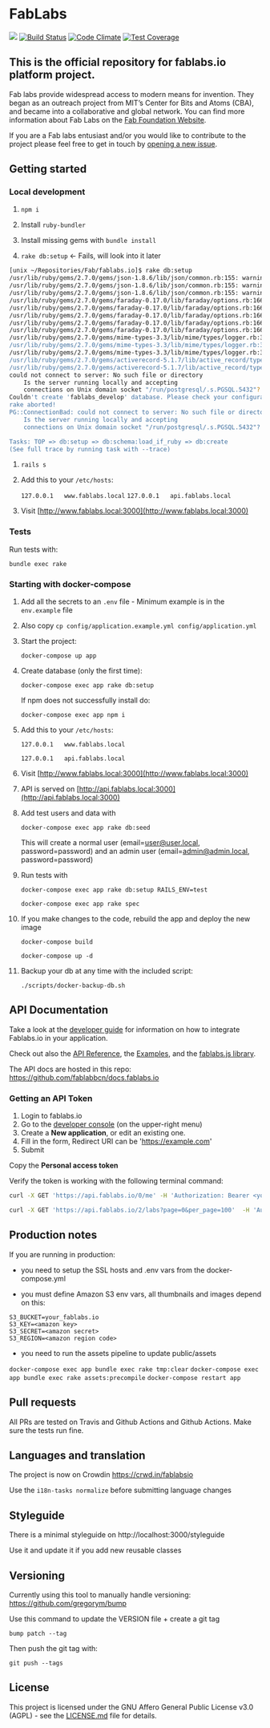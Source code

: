 # FabLabs

![](https://github.com/fablabbcn/fablabs.io/workflows/Ruby/badge.svg)
[![Build Status](https://travis-ci.org/fablabbcn/fablabs.io.png)](https://travis-ci.org/fablabbcn/fablabs.io)
[![Code Climate](https://codeclimate.com/github/fablabbcn/fablabs.png)](https://codeclimate.com/github/fablabbcn/fablabs)
[![Test Coverage](https://codeclimate.com/github/fablabbcn/fablabs/badges/coverage.svg)](https://codeclimate.com/github/fablabbcn/fablabs/coverage)

## This is the official repository for fablabs.io platform project.

Fab labs provide widespread access to modern means for invention. They began as an outreach project from MIT’s Center for Bits and Atoms (CBA), and became into a collaborative and global network. You can find more information about Fab Labs on the [Fab Foundation Website](http://www.fabfoundation.org/).

If you are a Fab labs entusiast and/or you would like to contribute to the project please feel free to get in touch by [opening a new issue](https://github.com/fablabbcn/fablabs/issues/new).

## Getting started

### Local development

1. `npm i`

1. Install `ruby-bundler`

1. Install missing gems with `bundle install`

1. `rake db:setup` <- Fails, will look into it later

```bash
[unix ~/Repositories/Fab/fablabs.io]$ rake db:setup
/usr/lib/ruby/gems/2.7.0/gems/json-1.8.6/lib/json/common.rb:155: warning: Using the last argument as keyword parameters is deprecated
/usr/lib/ruby/gems/2.7.0/gems/json-1.8.6/lib/json/common.rb:155: warning: Using the last argument as keyword parameters is deprecated
/usr/lib/ruby/gems/2.7.0/gems/json-1.8.6/lib/json/common.rb:155: warning: Using the last argument as keyword parameters is deprecated
/usr/lib/ruby/gems/2.7.0/gems/faraday-0.17.0/lib/faraday/options.rb:166: warning: Capturing the given block using Proc.new is deprecated; use `&block` instead
/usr/lib/ruby/gems/2.7.0/gems/faraday-0.17.0/lib/faraday/options.rb:166: warning: Capturing the given block using Proc.new is deprecated; use `&block` instead
/usr/lib/ruby/gems/2.7.0/gems/faraday-0.17.0/lib/faraday/options.rb:166: warning: Capturing the given block using Proc.new is deprecated; use `&block` instead
/usr/lib/ruby/gems/2.7.0/gems/faraday-0.17.0/lib/faraday/options.rb:166: warning: Capturing the given block using Proc.new is deprecated; use `&block` instead
/usr/lib/ruby/gems/2.7.0/gems/faraday-0.17.0/lib/faraday/options.rb:166: warning: Capturing the given block using Proc.new is deprecated; use `&block` instead
/usr/lib/ruby/gems/2.7.0/gems/mime-types-3.3/lib/mime/types/logger.rb:30: warning: `_1' is reserved for numbered parameter; consider another name
/usr/lib/ruby/gems/2.7.0/gems/mime-types-3.3/lib/mime/types/logger.rb:30: warning: `_2' is reserved for numbered parameter; consider another name
/usr/lib/ruby/gems/2.7.0/gems/mime-types-3.3/lib/mime/types/logger.rb:30: warning: `_3' is reserved for numbered parameter; consider another name
/usr/lib/ruby/gems/2.7.0/gems/activerecord-5.1.7/lib/active_record/type.rb:25: warning: Using the last argument as keyword parameters is deprecated; maybe ** should be added to the call
/usr/lib/ruby/gems/2.7.0/gems/activerecord-5.1.7/lib/active_record/type/adapter_specific_registry.rb:7: warning: The called method `add_modifier' is defined here
could not connect to server: No such file or directory
	Is the server running locally and accepting
	connections on Unix domain socket "/run/postgresql/.s.PGSQL.5432"?
Couldn't create 'fablabs_develop' database. Please check your configuration.
rake aborted!
PG::ConnectionBad: could not connect to server: No such file or directory
	Is the server running locally and accepting
	connections on Unix domain socket "/run/postgresql/.s.PGSQL.5432"?

Tasks: TOP => db:setup => db:schema:load_if_ruby => db:create
(See full trace by running task with --trace)
```

1. `rails s`

1. Add this to your `/etc/hosts`:

    `127.0.0.1   www.fablabs.local`
    `127.0.0.1   api.fablabs.local`

1. Visit [http://www.fablabs.local:3000](http://www.fablabs.local:3000)

### Tests

Run tests with:

`bundle exec rake`


### Starting with docker-compose

1. Add all the secrets to an `.env` file - Minimum example is in the `env.example` file

1. Also copy `cp config/application.example.yml config/application.yml`

1. Start the project:

   `docker-compose up app`

1. Create database (only the first time):

   `docker-compose exec app rake db:setup`

   If npm does not successfully install do:

   `docker-compose exec app npm i`

1. Add this to your `/etc/hosts`:

   `127.0.0.1   www.fablabs.local`

   `127.0.0.1   api.fablabs.local`


1. Visit [http://www.fablabs.local:3000](http://www.fablabs.local:3000)

1. API is served on [http://api.fablabs.local:3000](http://api.fablabs.local:3000)

1. Add test users and data with

    `docker-compose exec app rake db:seed`

    This will create a normal user (email=user@user.local, password=password) and an admin user
    (email=admin@admin.local, password=password)

1. Run tests with

   `docker-compose exec app rake db:setup RAILS_ENV=test`

   `docker-compose exec app rake spec`

1. If you make changes to the code, rebuild the app and deploy the new image

   `docker-compose build`

   `docker-compose up -d`

1. Backup your db at any time with the included script:

    ```
    ./scripts/docker-backup-db.sh
    ```

## API Documentation

Take a look at the [developer guide](https://docs.fablabs.io) for information on how to
integrate Fablabs.io in your application.

Check out also the [API Reference](https://docs.fablabs.io/swagger/index.html),
the [Examples](https://github.com/fablabbcn/examples.fablabs.io), and the [fablabs.js library](https://github.com/fablabbcn/fablabsjs).

The API docs are hosted in this repo: https://github.com/fablabbcn/docs.fablabs.io

### Getting an API Token

1. Login to fablabs.io
2. Go to the [developer console](https://fablabs.io/oauth/applications/) (on the upper-right menu)
3. Create a **New application**, or edit an existing one.
4. Fill in the form, Redirect URI can be 'https://example.com'
5. Submit

Copy the **Personal access token**

Verify the token is working with the following terminal command:

```bash
curl -X GET 'https://api.fablabs.io/0/me' -H 'Authorization: Bearer <your_personal_token>'
```

```bash
curl -X GET 'https://api.fablabs.io/2/labs?page=0&per_page=100'  -H 'Authorization: Bearer <your_personal_token>'
```

## Production notes

If you are running in production:

- you need to setup the SSL hosts and .env vars from the docker-compose.yml

- you must define Amazon S3 env vars, all thumbnails and images depend on this:

```
S3_BUCKET=your_fablabs.io
S3_KEY=<amazon key>
S3_SECRET=<amazon secret>
S3_REGION=<amazon region code>
```

- you need to run the assets pipeline to update public/assets

`docker-compose exec app bundle exec rake tmp:clear`
`docker-compose exec app bundle exec rake assets:precompile`
`docker-compose restart app`

## Pull requests

All PRs are tested on Travis and Github Actions and Github Actions. Make sure the tests run fine.

## Languages and translation

The project is now on Crowdin https://crwd.in/fablabsio

Use the `i18n-tasks normalize` before submitting language changes

## Styleguide

There is a minimal styleguide on http://localhost:3000/styleguide

Use it and update it if you add new reusable classes

## Versioning

Currently using this tool to manually handle versioning: https://github.com/gregorym/bump

Use this command to update the VERSION file + create a git tag

`bump patch --tag`

Then push the git tag with:

`git push --tags`

## License

This project is licensed under the GNU Affero General Public License v3.0 (AGPL) - see the [LICENSE.md](https://github.com/fablabbcn/fablabs.io/blob/master/LICENSE) file for details. </br>
